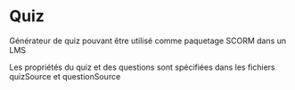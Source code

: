 Quiz
====

Générateur de quiz pouvant être utilisé comme paquetage SCORM dans un LMS

Les propriétés du quiz et des questions sont spécifiées dans les fichiers quizSource et questionSource
